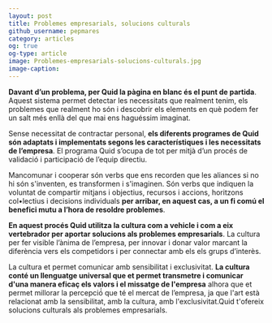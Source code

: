 ```yaml
---
layout: post
title: Problemes empresarials, solucions culturals 
github_username: pepmares
category: articles 
og: true
og-type: article
image: Problemes-empresarials-solucions-culturals.jpg
image-caption: 
---
```


**Davant d’un problema, per Quid la pàgina en blanc és el punt de partida**. Aquest sistema permet detectar les necessitats que realment tenim, els problemes que realment ho són i descobrir els elements en què podem fer un salt més enllà del que mai ens haguéssim imaginat.

Sense necessitat de contractar personal, **els diferents programes de Quid són adaptats i implementats segons les característiques i les necessitats de l’empresa**. El programa Quid s’ocupa de tot per mitjà d’un procés de validació i participació de l’equip directiu. 

Mancomunar i cooperar són verbs que ens recorden que les aliances si no hi són s'inventen, es transformen i s'imaginen. Són verbs que indiquen la voluntat de compartir mitjans i objectius, recursos i accions, horitzons col•lectius i decisions individuals **per arribar, en aquest cas, a un fi comú el benefici mutu a l’hora de resoldre problemes**. 

**En aquest procés Quid utilitza la cultura com a vehicle i com a eix vertebrador per aportar solucions als problemes empresarials**. La cultura per fer visible l’ànima de l’empresa, per innovar i donar valor marcant la diferència vers els competidors i per connectar amb els els grups d’interès.  

La cultura et permet comunicar amb sensibilitat i exclusivitat. **La cultura conté un llenguatge universal que et permet transmetre i comunicar d'una manera eficaç els valors i el missatge de l'empresa** alhora que et permet millorar la percepció́ que té el mercat de l’empresa, ja que l'art està relacionat amb la sensibilitat, amb la cultura, amb l'exclusivitat.Quid t'ofereix solucions culturals als problemes empresarials. 

